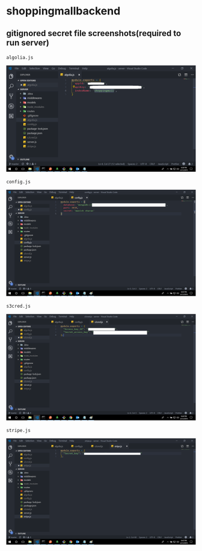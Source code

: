 # shoppingmallbackend

## gitignored secret file screenshots(required to run server)

`algolia.js`

![algolia](https://raw.githubusercontent.com/sharanmanish/uploads/master/snip1.png)

`config.js`

![config](https://raw.githubusercontent.com/sharanmanish/uploads/master/snip2.png)

`s3cred.js`

![s3 credential](https://raw.githubusercontent.com/sharanmanish/uploads/master/snip3.png)

`stripe.js`

![stripe payment](https://raw.githubusercontent.com/sharanmanish/uploads/master/snip4.png)
